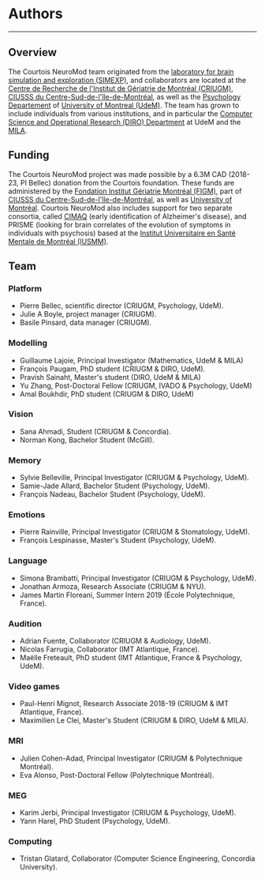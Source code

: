 # Authors
------

## Overview

The Courtois NeuroMod team originated from
the [laboratory for brain simulation and exploration (SIMEXP)](<https://simexp-lab.org>), and collaborators are located at the [Centre de Recherche de l'Institut de Gériatrie de Montréal (CRIUGM)](http://www.criugm.qc.ca/en.html),  [CIUSSS du Centre-Sud-de-l'île-de-Montréal](https://ciusss-centresudmtl.gouv.qc.ca/propos/services-en-anglais), as well as the [Psychology Departement](https://psy.umontreal.ca/english/home/) of [University of Montreal (UdeM)](https://www.umontreal.ca/en/). The team has grown to include individuals from various institutions, and in particular the [Computer Science and Operational Research (DIRO) Department](https://diro.umontreal.ca/english/home/) at UdeM and the [MILA](https://mila.quebec/en/). 

## Funding

The Courtois NeuroMod project was made possible by a 6.3M CAD (2018-23, PI Bellec) donation from the Courtois foundation. These funds are administered by the [Fondation Institut Gériatrie Montréal (FIGM)](https://www.figm.ca/), part of [CIUSSS du Centre-Sud-de-l'île-de-Montréal](https://ciusss-centresudmtl.gouv.qc.ca/propos/services-en-anglais), as well as [University of Montréal](https://www.umontreal.ca/en/). Courtois NeuroMod also includes support for two separate consortia, called [CIMAQ](http://www.cima-q.ca/en/home/) (early identification of Alzheimer's disease), and PRISME (looking for brain correlates of the evolution of symptoms in individuals with psychosis) based at the [Institut Universitaire en Santé Mentale de Montréal (IUSMM)](https://ciusss-estmtl.gouv.qc.ca/).

## Team

### Platform
 * Pierre Bellec, scientific director (CRIUGM, Psychology, UdeM).
 * Julie A Boyle, project manager (CRIUGM).
 * Basile Pinsard, data manager (CRIUGM).

### Modelling
 * Guillaume Lajoie, Principal Investigator (Mathematics, UdeM & MILA)
 * François Paugam, PhD student (CRIUGM & DIRO, UdeM).
 * Pravish Sainaht, Master's student (DIRO, UdeM & MILA)
 * Yu Zhang, Post-Doctoral Fellow (CRIUGM, IVADO & Psychology, UdeM)
 * Amal Boukhdir, PhD student (CRIUGM & DIRO, UdeM)

### Vision
 * Sana Ahmadi, Student (CRIUGM & Concordia).
 * Norman Kong, Bachelor Student (McGill).

### Memory
 * Sylvie Belleville, Principal Investigator (CRIUGM & Psychology, UdeM).
 * Samie-Jade Allard, Bachelor Student (Psychology, UdeM).
 * François Nadeau, Bachelor Student (Psychology, UdeM).

### Emotions
 * Pierre Rainville, Principal Investigator (CRIUGM & Stomatology, UdeM).
 * François Lespinasse, Master's Student (Psychology, UdeM).

### Language
 * Simona Brambatti, Principal Investigator (CRIUGM & Psychology, UdeM).
 * Jonathan Armoza, Research Associate (CRIUGM & NYU).
 * James Martin Floreani, Summer Intern 2019 (École Polytechnique, France).

### Audition
 * Adrian Fuente, Collaborator (CRIUGM & Audiology, UdeM).
 * Nicolas Farrugia, Collaborator (IMT Atlantique, France).
 * Maëlle Freteault, PhD student (IMT Atlantique, France & Psychology, UdeM).

### Video games
 * Paul-Henri Mignot, Research Associate 2018-19 (CRIUGM & IMT Atlantique, France).
 * Maximilien Le Clei, Master's Student (CRIUGM & DIRO, UdeM & MILA).

### MRI
 * Julien Cohen-Adad, Principal Investigator (CRIUGM & Polytechnique Montréal).
 * Eva Alonso, Post-Doctoral Fellow (Polytechnique Montréal).

### MEG
 * Karim Jerbi, Principal Investigator (CRIUGM & Psychology, UdeM).
 * Yann Harel, PhD Student (Psychology, UdeM).

### Computing
 * Tristan Glatard, Collaborator (Computer Science Engineering, Concordia University).
